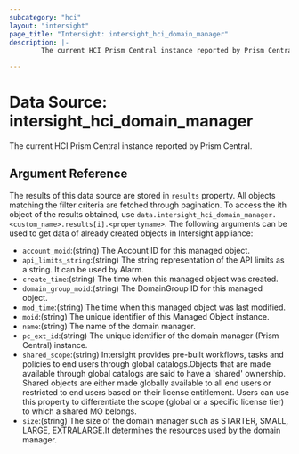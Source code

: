 ```yaml
---
subcategory: "hci"
layout: "intersight"
page_title: "Intersight: intersight_hci_domain_manager"
description: |-
        The current HCI Prism Central instance reported by Prism Central.

---
```


# Data Source: intersight_hci_domain_manager
The current HCI Prism Central instance reported by Prism Central.
## Argument Reference
The results of this data source are stored in `results` property.
All objects matching the filter criteria are fetched through pagination.
To access the ith object of the results obtained, use `data.intersight_hci_domain_manager.<custom_name>.results[i].<propertyname>`.
The following arguments can be used to get data of already created objects in Intersight appliance:
* `account_moid`:(string) The Account ID for this managed object. 
* `api_limits_string`:(string) The string representation of the API limits as a string. It can be used by Alarm. 
* `create_time`:(string) The time when this managed object was created. 
* `domain_group_moid`:(string) The DomainGroup ID for this managed object. 
* `mod_time`:(string) The time when this managed object was last modified. 
* `moid`:(string) The unique identifier of this Managed Object instance. 
* `name`:(string) The name of the domain manager. 
* `pc_ext_id`:(string) The unique identifier of the domain manager (Prism Central) instance. 
* `shared_scope`:(string) Intersight provides pre-built workflows, tasks and policies to end users through global catalogs.Objects that are made available through global catalogs are said to have a 'shared' ownership. Shared objects are either made globally available to all end users or restricted to end users based on their license entitlement. Users can use this property to differentiate the scope (global or a specific license tier) to which a shared MO belongs. 
* `size`:(string) The size of the domain manager such as STARTER, SMALL, LARGE, EXTRALARGE.It determines the resources used by the domain manager. 
 
